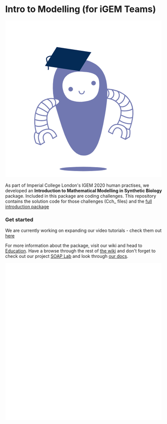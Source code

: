 # Intro to Modelling (for iGEM Teams)

![academic_bot](./static/academic_bot2.gif)

<script src="https://unpkg.com/@lottiefiles/lottie-player@latest/dist/lottie-player.js"></script><lottie-player src="https://assets2.lottiefiles.com/private_files/lf30_9lp5qlnf.json" background="transparent" speed="1" style="width: 300px; height: 300px;" loop controls autoplay></lottie-player>

As part of Imperial College London's IGEM 2020 human practises, we developed an **Introduction to Mathematical Modelling in Synthetic Biology** package. Included in this package are coding challenges. This repository contains the solution code for those challenges (Cch_ files) and the [full introduction package](./T--Imperial_College--introtomodelling.pdf)

### Get started

We are currently working on expanding our video tutorials - check them out [here](https://www.youtube.com/playlist?list=PLTzF6JV_DoE2Nuhbmt52nTYaCz-roHNUl)

For more information about the package, visit our wiki and head to [Education](https://2020.igem.org/Team:Imperial_College/Education).
Have a browse through the rest of [the wiki](https://2020.igem.org/Team:Imperial_College) and don't forget to check out our project [SOAP Lab](soaplab.io) and look through [our docs](https://imperial-igem.github.io/DJANGO-Assembly-Methods/).

![logo](./static/soaplab_logo.gif)
